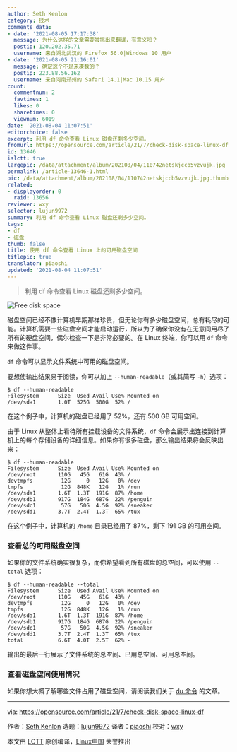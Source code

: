 ```yaml
---
author: Seth Kenlon
category: 技术
comments_data:
- date: '2021-08-05 17:17:38'
  message: 为什么这样的文章需要被挑出来翻译，有意义吗？
  postip: 120.202.35.71
  username: 来自湖北武汉的 Firefox 56.0|Windows 10 用户
- date: '2021-08-05 21:16:01'
  message: 确定这个不是来凑数的？
  postip: 223.88.56.162
  username: 来自河南郑州的 Safari 14.1|Mac 10.15 用户
count:
  commentnum: 2
  favtimes: 1
  likes: 0
  sharetimes: 0
  viewnum: 6019
date: '2021-08-04 11:07:51'
editorchoice: false
excerpt: 利用 df 命令查看 Linux 磁盘还剩多少空间。
fromurl: https://opensource.com/article/21/7/check-disk-space-linux-df
id: 13646
islctt: true
largepic: /data/attachment/album/202108/04/110742netskjccb5vzvujk.jpg
permalink: /article-13646-1.html
pic: /data/attachment/album/202108/04/110742netskjccb5vzvujk.jpg.thumb.jpg
related:
- displayorder: 0
  raid: 13656
reviewer: wxy
selector: lujun9972
summary: 利用 df 命令查看 Linux 磁盘还剩多少空间。
tags:
- df
- 磁盘
thumb: false
title: 使用 df 命令查看 Linux 上的可用磁盘空间
titlepic: true
translator: piaoshi
updated: '2021-08-04 11:07:51'
---
```



> 
> 利用 df 命令查看 Linux 磁盘还剩多少空间。
> 
> 
> 


![](/data/attachment/album/202108/04/110742netskjccb5vzvujk.jpg "Free disk space")


磁盘空间已经不像计算机早期那样珍贵，但无论你有多少磁盘空间，总有耗尽的可能。计算机需要一些磁盘空间才能启动运行，所以为了确保你没有在无意间用尽了所有的硬盘空间，偶尔检查一下是非常必要的。在 Linux 终端，你可以用 `df` 命令来做这件事。


`df` 命令可以显示文件系统中可用的磁盘空间。


要想使输出结果易于阅读，你可以加上 `--human-readable`（或其简写 `-h`）选项：



```
$ df --human-readable
Filesystem      Size  Used Avail Use% Mounted on
/dev/sda1       1.0T  525G  500G  52% /

```

在这个例子中，计算机的磁盘已经用了 52%，还有 500 GB 可用空间。


由于 Linux 从整体上看待所有挂载设备的文件系统，`df` 命令会展示出连接到计算机上的每个存储设备的详细信息。如果你有很多磁盘，那么输出结果将会反映出来：



```
$ df --human-readable
Filesystem      Size  Used Avail Use% Mounted on
/dev/root       110G   45G   61G  43% /
devtmpfs         12G     0   12G   0% /dev
tmpfs            12G  848K   12G   1% /run
/dev/sda1       1.6T  1.3T  191G  87% /home
/dev/sdb1       917G  184G  687G  22% /penguin
/dev/sdc1        57G   50G  4.5G  92% /sneaker
/dev/sdd1       3.7T  2.4T  1.3T  65% /tux

```

在这个例子中，计算机的 `/home` 目录已经用了 87%，剩下 191 GB 的可用空间。


### 查看总的可用磁盘空间


如果你的文件系统确实很复杂，而你希望看到所有磁盘的总空间，可以使用 `--total` 选项：



```
$ df --human-readable --total
Filesystem      Size  Used Avail Use% Mounted on
/dev/root       110G   45G   61G  43% /
devtmpfs         12G     0   12G   0% /dev
tmpfs            12G  848K   12G   1% /run
/dev/sda1       1.6T  1.3T  191G  87% /home
/dev/sdb1       917G  184G  687G  22% /penguin
/dev/sdc1        57G   50G  4.5G  92% /sneaker
/dev/sdd1       3.7T  2.4T  1.3T  65% /tux
total           6.6T  4.0T  2.5T  62% -

```

输出的最后一行展示了文件系统的总空间、已用总空间、可用总空间。


### 查看磁盘空间使用情况


如果你想大概了解哪些文件占用了磁盘空间，请阅读我们关于 [du 命令](https://opensource.com/article/21/7/check-used-disk-space-linux-du) 的文章。




---


via: <https://opensource.com/article/21/7/check-disk-space-linux-df>


作者：[Seth Kenlon](https://opensource.com/users/seth) 选题：[lujun9972](https://github.com/lujun9972) 译者：[piaoshi](https://github.com/piaoshi) 校对：[wxy](https://github.com/wxy)


本文由 [LCTT](https://github.com/LCTT/TranslateProject) 原创编译，[Linux中国](https://linux.cn/) 荣誉推出